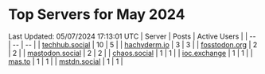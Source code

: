 # Top Servers for May 2024
Last Updated: 05/07/2024 17:13:01 UTC
| Server | Posts | Active Users |
| -- | -- | -- |
| [techhub.social](https://techhub.social/tags/PowerShell) | 10 | 5 |
| [hachyderm.io](https://hachyderm.io/tags/PowerShell) | 3 | 3 |
| [fosstodon.org](https://fosstodon.org/tags/PowerShell) | 2 | 2 |
| [mastodon.social](https://mastodon.social/tags/PowerShell) | 2 | 2 |
| [chaos.social](https://chaos.social/tags/PowerShell) | 1 | 1 |
| [ioc.exchange](https://ioc.exchange/tags/PowerShell) | 1 | 1 |
| [mas.to](https://mas.to/tags/PowerShell) | 1 | 1 |
| [mstdn.social](https://mstdn.social/tags/PowerShell) | 1 | 1 |
